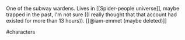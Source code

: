 One of the subway wardens. Lives in [[Spider-people universe]], maybe trapped in the past, I'm not sure ((I really thought that that account had existed for more than 13 hours)). [[@iam-emmet (maybe deleted)]] 

#characters 